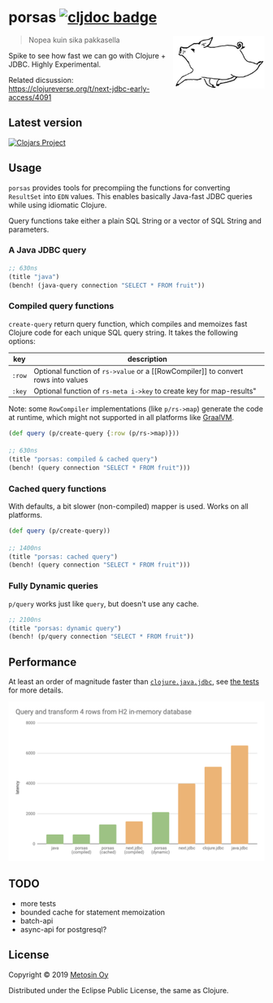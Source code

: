 # porsas [![cljdoc badge](https://cljdoc.xyz/badge/metosin/porsas)](https://cljdoc.xyz/jump/release/metosin/porsas)

<img src="./docs/images/logo.png" width=180 align="right"/>

> Nopea kuin sika pakkasella

Spike to see how fast we can go with Clojure + JDBC. Highly Experimental.

Related dicsussion: https://clojureverse.org/t/next-jdbc-early-access/4091

## Latest version

[![Clojars Project](http://clojars.org/metosin/porsas/latest-version.svg)](http://clojars.org/metosin/porsas)

## Usage

`porsas` provides tools for precompiing the functions for converting `ResultSet` into `EDN` values. This enables basically Java-fast JDBC queries while using idiomatic Clojure.

Query functions take either a plain SQL String or a vector of SQL String and parameters.

### A Java JDBC query

```clj
;; 630ns
(title "java")
(bench! (java-query connection "SELECT * FROM fruit"))
```

### Compiled query functions

`create-query` return query function, which compiles and memoizes fast Clojure code for each unique SQL query string. It takes the following options:

| key           | description |
| --------------|-------------|
| `:row`        | Optional function of `rs->value` or a [[RowCompiler]] to convert rows into values
| `:key`        | Optional function of `rs-meta i->key` to create key for map-results"

Note: some `RowCompiler` implementations (like `p/rs->map`) generate the code at runtime, which might not supported in all platforms like [GraalVM](https://www.graalvm.org/).

```clj
(def query (p/create-query {:row (p/rs->map)}))

;; 630ns
(title "porsas: compiled & cached query")
(bench! (query connection "SELECT * FROM fruit")))
```

### Cached query functions

With defaults, a bit slower (non-compiled) mapper is used. Works on all platforms.

```clj
(def query (p/create-query))

;; 1400ns
(title "porsas: cached query")
(bench! (query connection "SELECT * FROM fruit")))
```

### Fully Dynamic queries

`p/query` works just like `query`, but doesn't use any cache.

```clj
;; 2100ns
(title "porsas: dynamic query")
(bench! (p/query connection "SELECT * FROM fruit"))
```

## Performance

At least an order of magnitude faster than [`clojure.java.jdbc`](https://github.com/clojure/java.jdbc), see [the tests](https://github.com/metosin/porsas/blob/master/test/porsas/core_test.clj) for more details.

<img src="./docs/images/porsas.png"/>

## TODO

* more tests
* bounded cache for statement memoization
* batch-api
* async-api for postgresql?

## License

Copyright © 2019 [Metosin Oy](http://www.metosin.fi)

Distributed under the Eclipse Public License, the same as Clojure.

